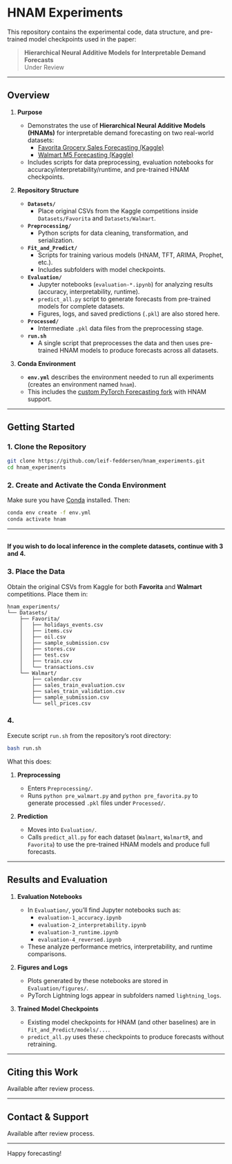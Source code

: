 # HNAM Experiments

This repository contains the experimental code, data structure, and pre-trained model checkpoints used in the paper:

> **Hierarchical Neural Additive Models for Interpretable Demand Forecasts**  
> Under Review

---

## Overview

1. **Purpose**  
   - Demonstrates the use of **Hierarchical Neural Additive Models (HNAMs)** for interpretable demand forecasting on two real-world datasets:
     - [Favorita Grocery Sales Forecasting (Kaggle)](https://www.kaggle.com/competitions/favorita-grocery-sales-forecasting/)
     - [Walmart M5 Forecasting (Kaggle)](https://www.kaggle.com/competitions/m5-forecasting-accuracy/)
   - Includes scripts for data preprocessing, evaluation notebooks for accuracy/interpretability/runtime, and pre-trained HNAM checkpoints.

2. **Repository Structure**  
   - **`Datasets/`**  
     - Place original CSVs from the Kaggle competitions inside `Datasets/Favorita` and `Datasets/Walmart`.  
   - **`Preprocessing/`**  
     - Python scripts for data cleaning, transformation, and serialization.
   - **`Fit_and_Predict/`**  
     - Scripts for training various models (HNAM, TFT, ARIMA, Prophet, etc.).  
     - Includes subfolders with model checkpoints.  
   - **`Evaluation/`**  
     - Jupyter notebooks (`evaluation-*.ipynb`) for analyzing results (accuracy, interpretability, runtime).  
     - `predict_all.py` script to generate forecasts from pre-trained models for complete datasets. 
     - Figures, logs, and saved predictions (`.pkl`) are also stored here.  
   - **`Processed/`**  
     - Intermediate `.pkl` data files from the preprocessing stage.  
   - **`run.sh`**  
     - A single script that preprocesses the data and then uses pre-trained HNAM models to produce forecasts across all datasets.

3. **Conda Environment**  
   - **`env.yml`** describes the environment needed to run all experiments (creates an environment named `hnam`).  
   - This includes the [custom PyTorch Forecasting fork](https://github.com/leif-feddersen/pytorch-forecasting/tree/hnam-mods) with HNAM support.

---

## Getting Started

### 1. Clone the Repository

~~~bash
git clone https://github.com/leif-feddersen/hnam_experiments.git
cd hnam_experiments
~~~

### 2. Create and Activate the Conda Environment

Make sure you have [Conda](https://docs.conda.io/projects/conda/en/latest/user-guide/install/) installed. Then:

~~~bash
conda env create -f env.yml
conda activate hnam
~~~

--- 

<br><b>If you wish to do local inference in the complete datasets, continue with 3 and 4.</b><br>
### 3. Place the Data

Obtain the original CSVs from Kaggle for both **Favorita** and **Walmart** competitions. Place them in:

```
hnam_experiments/
└── Datasets/
    ├── Favorita/
    │   ├── holidays_events.csv
    │   ├── items.csv
    │   ├── oil.csv
    │   ├── sample_submission.csv
    │   ├── stores.csv
    │   ├── test.csv
    │   ├── train.csv
    │   └── transactions.csv
    └── Walmart/
        ├── calendar.csv
        ├── sales_train_evaluation.csv
        ├── sales_train_validation.csv
        ├── sample_submission.csv
        └── sell_prices.csv
```


### 4. 

Execute script `run.sh` from the repository’s root directory:

~~~bash
bash run.sh
~~~

What this does:

1. **Preprocessing**  
   - Enters `Preprocessing/`.
   - Runs `python pre_walmart.py` and `python pre_favorita.py` to generate processed `.pkl` files under `Processed/`.

2. **Prediction**  
   - Moves into `Evaluation/`.
   - Calls `predict_all.py` for each dataset (`Walmart`, `WalmartR`, and `Favorita`) to use the pre-trained HNAM models and produce full forecasts.

---

## Results and Evaluation

1. **Evaluation Notebooks**  
   - In `Evaluation/`, you’ll find Jupyter notebooks such as:
     - `evaluation-1_accuracy.ipynb`
     - `evaluation-2_interpretability.ipynb`
     - `evaluation-3_runtime.ipynb`
     - `evaluation-4_reversed.ipynb`
   - These analyze performance metrics, interpretability, and runtime comparisons.

2. **Figures and Logs**  
   - Plots generated by these notebooks are stored in `Evaluation/figures/`.
   - PyTorch Lightning logs appear in subfolders named `lightning_logs`.

3. **Trained Model Checkpoints**  
   - Existing model checkpoints for HNAM (and other baselines) are in `Fit_and_Predict/models/...`.
   - `predict_all.py` uses these checkpoints to produce forecasts without retraining.

---

## Citing this Work

Available after review process.

---

## Contact & Support

Available after review process.

---

Happy forecasting!
